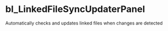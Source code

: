 # bl_LinkedFileSyncUpdaterPanel
Automatically checks and updates linked files when changes are detected
